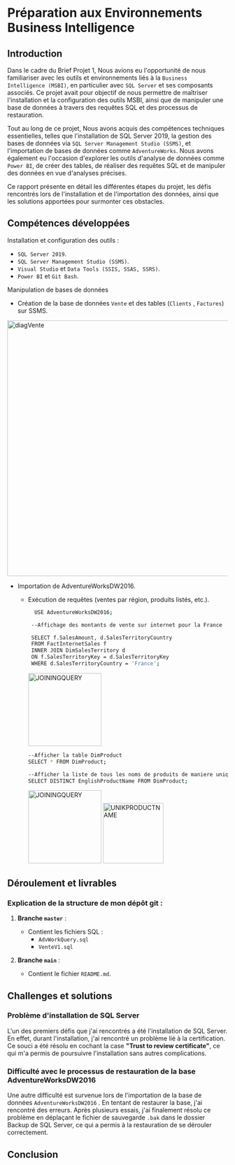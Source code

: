 


#  Préparation aux Environnements Business Intelligence # 


 
## Introduction ##

Dans le cadre du Brief Projet 1, Nous avions eu l'opportunité de nous familiariser avec les outils et environnements liés à la `Business Intelligence (MSBI)`, en particulier avec `SQL Server` et ses composants associés. Ce projet avait pour objectif de nous permettre de maîtriser l'installation et la configuration des outils MSBI, ainsi que de manipuler une base de données à travers des requêtes SQL et des processus de restauration.

Tout au long de ce projet, Nous avons acquis des compétences techniques essentielles, telles que l'installation de SQL Server 2019, la gestion des bases de données via `SQL Server Management Studio (SSMS)`, et l'importation de bases de données comme `AdventureWorks`. Nous avons également eu l'occasion d'explorer les outils d'analyse de données comme `Power BI`, de créer des tables, de réaliser des requêtes SQL et de manipuler des données en vue d'analyses précises.

Ce rapport présente en détail les différentes étapes du projet, les défis rencontrés lors de l'installation et de l'importation des données, ainsi que les solutions apportées pour surmonter ces obstacles.

## Compétences développées ##

Installation et configuration des outils : 

 - `SQL Server 2019`.
 - `SQL Server Management Studio (SSMS)`.
 - `Visual Studio` et `Data Tools (SSIS, SSAS, SSRS)`.
 - `Power BI` et `Git Bash`.


Manipulation de bases de données

- Création de la base de données `Vente` et des tables (`Clients` , `Factures`) sur SSMS.
  
<img width="585" alt="diagVente" src="https://github.com/user-attachments/assets/4e06981b-f3e6-4af7-90ee-9ab5c116c23b">


 - Importation de AdventureWorksDW2016.
   * Exécution de requêtes (ventes par région, produits listés, etc.).

     ```bash
       USE AdventureWorksDW2016;

      --Affichage des montants de vente sur internet pour la France
     
      SELECT f.SalesAmount, d.SalesTerritoryCountry
      FROM FactInternetSales f
      INNER JOIN DimSalesTerritory d
      ON f.SalesTerritoryKey = d.SalesTerritoryKey
      WHERE d.SalesTerritoryCountry = 'France';
      ```
     <img width="167" alt="JOININGQUERY" src="https://github.com/user-attachments/assets/f264168f-b6b6-453d-99d3-071fc9751a7e">

     
     ```bash
     --Afficher la table DimProduct
     SELECT * FROM DimProduct;
     
     --Afficher la liste de tous les noms de produits de maniere unique 
     SELECT DISTINCT EnglishProductName FROM DimProduct;
       ```
     <img width="167" alt="JOININGQUERY" src="https://github.com/user-attachments/assets/569c3853-f51d-4df5-96cf-865a689b4cd5">
     <img width="138" alt="UNIKPRODUCTNAME" src="https://github.com/user-attachments/assets/c940a71b-7bd2-4d83-a5c2-ad7e0139df4b">


## Déroulement et livrables ##

### Explication de la structure de mon dépôt git :

1. **Branche `master`** :
   - Contient les fichiers SQL :
     - `AdvWorkQuery.sql`
     - `VenteV1.sql`

2. **Branche `main`** :
   - Contient le fichier `README.md`.

## Challenges et solutions ##

### Problème d'installation de SQL Server ### 
L'un des premiers défis que j'ai rencontrés a été l'installation de SQL Server. En effet, durant l'installation, j'ai rencontré un problème lié à la certification. Ce souci a été résolu en cochant la case **"Trust to review certificate"**, ce qui m'a permis de poursuivre l'installation sans autres complications.

###  Difficulté avec le processus de restauration de la base AdventureWorksDW2016 ### 
Une autre difficulté est survenue lors de l'importation de la base de données `AdventureWorksDW2016` . En tentant de restaurer la base, j'ai rencontré des erreurs. Après plusieurs essais, j'ai finalement résolu ce problème en déplaçant le fichier de sauvegarde `.bak` dans le dossier Backup de SQL Server, ce qui a permis à la restauration de se dérouler correctement.

## Conclusion ##


